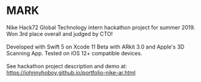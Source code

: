 # MARK
Nike Hack72 Global Technology intern hackathon project for summer 2019. Won 3rd place overall and judged by CTO!
<br><br>
Developed with Swift 5 on Xcode 11 Beta with ARkit 3.0 and Apple's 3D Scanning App. Tested on iOS 12+ compatible devices.
<br><br>
See hackathon project description and demo at:<br>
https://johnnyhoboy.github.io/portfolio-nike-ar.html

